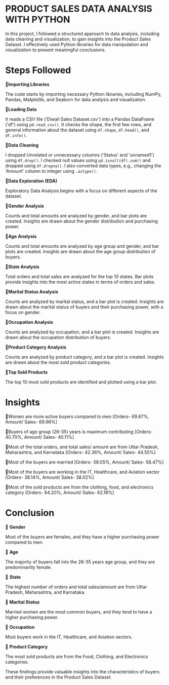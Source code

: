 # PRODUCT SALES DATA ANALYSIS WITH PYTHON

In this project, I followed a structured approach to data analysis, including data cleaning and visualization, to gain insights into the Product Sales Dataset. I effectively used Python libraries for data manipulation and visualization to present meaningful conclusions.

# Steps Followed

🔸**Importing Libraries**

The code starts by importing necessary Python libraries, including NumPy, Pandas, Matplotlib, and Seaborn for data analysis and visualization.

🔸**Loading Data**

It reads a CSV file ('Diwali Sales Dataset.csv') into a Pandas DataFrame ('df') using `pd.read_csv()`. It checks the shape, the first few rows, and general information about the dataset using `df.shape`, `df.head()`, and `df.info()`.

🔸**Data Cleaning**

I dropped Unrelated or unnecessary columns ('Status' and 'unnamed1') using `df.drop()`. I checked null values using `pd.isnull(df).sum()` and dropped using `df.dropna()`. I also converted data types, e.g., changing the 'Amount' column to integer using `.astype()`.

🔸**Data Exploration (EDA)**

Exploratory Data Analysis begins with a focus on different aspects of the dataset.

🔸**Gender Analysis**

Counts and total amounts are analyzed by gender, and bar plots are created. Insights are drawn about the gender distribution and purchasing power.

🔸**Age Analysis**

Counts and total amounts are analyzed by age group and gender, and bar plots are created. Insights are drawn about the age group distribution of buyers.

🔸**State Analysis**

Total orders and total sales are analyzed for the top 10 states. Bar plots provide insights into the most active states in terms of orders and sales.

🔸**Marital Status Analysis**

Counts are analyzed by marital status, and a bar plot is created. Insights are drawn about the marital status of buyers and their purchasing power, with a focus on gender.

🔸**Occupation Analysis**

Counts are analyzed by occupation, and a bar plot is created. Insights are drawn about the occupation distribution of buyers.

🔸**Product Category Analysis**

Counts are analyzed by product category, and a bar plot is created. Insights are drawn about the most sold product categories.

🔸**Top Sold Products**

The top 10 most sold products are identified and plotted using a bar plot.

# Insights

🔹Women are more active buyers compared to men [Orders- 69.87%, Amount/ Sales- 69.96%]

🔹Buyers of age group (26-35) years is maximum contributing [Orders- 40.70%, Amount/ Sales- 40.11%]

🔹Most of the total orders, and total sales/ amount are from Uttar Pradesh, Maharashtra, and Karnataka [Orders- 42.36%, Amount/ Sales- 44.55%]

🔹Most of the buyers are married [Orders- 58.05%, Amount/ Sales- 58.47%]

🔹Most of the buyers are working in the IT, Healthcare, and Aviation sector [Orders- 38.14%, Amount/ Sales- 38.02%]

🔹Most of the sold products are from the clothing, food, and electronics category [Orders- 64.20%, Amount/ Sales- 62.18%]

# Conclusion

🔎 **Gender**

Most of the buyers are females, and they have a higher purchasing power compared to men.

🔎 **Age**

The majority of buyers fall into the 26-35 years age group, and they are predominantly female.

🔎 **State**

The highest number of orders and total sales/amount are from Uttar Pradesh, Maharashtra, and Karnataka.

🔎 **Marital Status**

Married women are the most common buyers, and they tend to have a higher purchasing power.

🔎 **Occupation**

Most buyers work in the IT, Healthcare, and Aviation sectors.

🔎 **Product Category**

The most sold products are from the Food, Clothing, and Electronics categories.

These findings provide valuable insights into the characteristics of buyers and their preferences in the Product Sales Dataset. 

